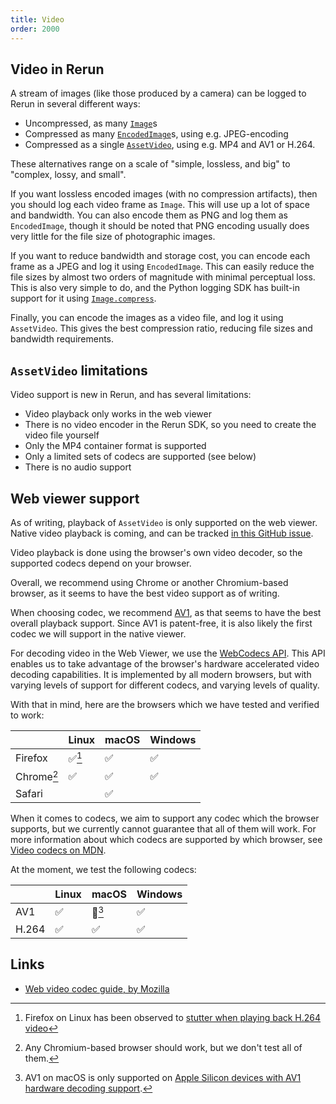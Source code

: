 ```yaml
---
title: Video
order: 2000
---
```


## Video in Rerun
A stream of images (like those produced by a camera) can be logged to Rerun in several different ways:

* Uncompressed, as many [`Image`](../reference/types/archetypes/image.md)s
* Compressed as many [`EncodedImage`](../reference/types/archetypes/encoded_image.md)s, using e.g. JPEG-encoding
* Compressed as a single [`AssetVideo`](../reference/types/archetypes/asset_video.md), using e.g. MP4 and AV1 or H.264.

These alternatives range on a scale of "simple, lossless, and big" to "complex, lossy, and small".

If you want lossless encoded images (with no compression artifacts), then you should log each video frame as `Image`.
This will use up a lot of space and bandwidth. You can also encode them as PNG and log them as `EncodedImage`,
though it should be noted that PNG encoding usually does very little for the file size of photographic images.

If you want to reduce bandwidth and storage cost, you can encode each frame as a JPEG and log it using `EncodedImage`. This can easily reduce the file sizes by almost two orders of magnitude with minimal perceptual loss.
This is also very simple to do, and the Python logging SDK has built-in support for it using [`Image.compress`](https://ref.rerun.io/docs/python/0.18.2/common/archetypes/#rerun.archetypes.Image.compress).

Finally, you can encode the images as a video file, and log it using `AssetVideo`.
This gives the best compression ratio, reducing file sizes and bandwidth requirements.

## `AssetVideo` limitations
Video support is new in Rerun, and has several limitations:

* Video playback only works in the web viewer
* There is no video encoder in the Rerun SDK, so you need to create the video file yourself
* Only the MP4 container format is supported
* Only a limited sets of codecs are supported (see below)
* There is no audio support

## Web viewer support
As of writing, playback of `AssetVideo` is only supported on the web viewer.
Native video playback is coming, and can be tracked [in this GitHub issue](https://github.com/rerun-io/rerun/issues/7298).

Video playback is done using the browser's own video decoder, so the supported codecs depend on your browser.

Overall, we recommend using Chrome or another Chromium-based browser, as it seems to have the best video support as of writing.

When choosing codec, we recommend [AV1](https://developer.mozilla.org/en-US/docs/Web/Media/Formats/Video_codecs#av1), as that seems to have the best overall playback support. Since AV1 is patent-free, it is also likely the first codec we will support in the native viewer.

For decoding video in the Web Viewer, we use the [WebCodecs API](https://developer.mozilla.org/en-US/docs/Web/API/WebCodecs_API).
This API enables us to take advantage of the browser's hardware accelerated video decoding capabilities.
It is implemented by all modern browsers, but with varying levels of support for different codecs, and varying levels of quality.

With that in mind, here are the browsers which we have tested and verified to work:

|            | Linux  | macOS | Windows |
| ---------- | ------ | ----- | ------- |
| Firefox    | ✅[^1] | ✅    | ✅      |
| Chrome[^2] | ✅     | ✅    | ✅      |
| Safari     |        | ✅    |         |

[^1]: Firefox on Linux has been observed to [stutter when playing back H.264 video](https://github.com/rerun-io/rerun/issues/7532)
[^2]: Any Chromium-based browser should work, but we don't test all of them.

When it comes to codecs, we aim to support any codec which the browser supports, but
we currently cannot guarantee that all of them will work. For more information about
which codecs are supported by which browser, see [Video codecs on MDN](https://developer.mozilla.org/en-US/docs/Web/Media/Formats/Video_codecs#codec_details).

At the moment, we test the following codecs:

|       | Linux | macOS   | Windows |
| ----- | ----- | ------- | ------- |
| AV1   | ✅    | 🚧[^3]  | ✅      |
| H.264 | ✅    | ✅      | ✅      |

[^3]: AV1 on macOS is only supported on [Apple Silicon devices with AV1 hardware decoding support](https://webkit.org/blog/14445/webkit-features-in-safari-17-0/).

## Links
* [Web video codec guide, by Mozilla](https://developer.mozilla.org/en-US/docs/Web/Media/Formats/Video_codecs)
